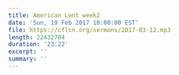 ```yaml
---
title: American Lent week2
date: 'Sun, 19 Feb 2017 10:00:00 EST'
file: https://cflcn.org/sermons/2017-03-12.mp3
length: 22432704
duration: '23:22'
excerpt: ''
summary: ''
---
```

